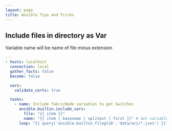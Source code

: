 ```yaml
---
layout: page
title: Ansible Tips and Tricks
---
```


## Include files in directory as Var

Variable name will be name of file minus extension

```yaml
---
- hosts: localhost
  connection: local
  gather_facts: false
  become: false

  vars:
    validate_certs: true

  tasks:
    - name: Include fabricNode variables to get Switches
      ansible.builtin.include_vars:
        file: "{{ item }}"
        name: "{{ item | basename | splitext | first }}" # Set variable name to filename minus extension
      loop: "{{ query('ansible.builtin.fileglob','data/aci/*.json') }}" # Loop over all the files in directory
```
